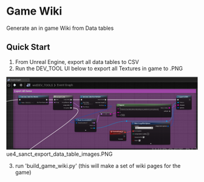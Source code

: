 # Game Wiki

Generate an in game Wiki from Data tables

## Quick Start
1. From Unreal Engine, export all data tables to CSV
2. Run the DEV_TOOL UI below to export all Textures in game to .PNG

![ue4_sanct_export_data_table_images.PNG](https://github.com/acutesoftware/worldbuild/blob/master/worldbuild/game_wiki/ue4_sanct_export_data_table_images.PNG)
ue4_sanct_export_data_table_images.PNG



3. run 'build_game_wiki.py' (this will make a set of wiki pages for the game)


